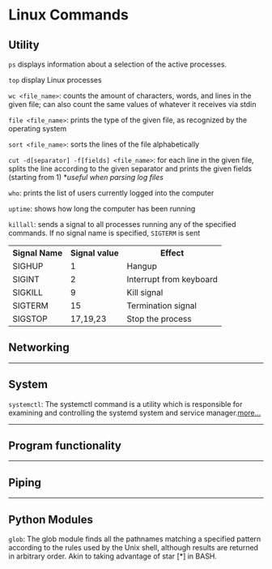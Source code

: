 # Linux Commands


## Utility
`ps` displays information about a selection of the active processes.

`top` display Linux processes

`wc <file_name>`: counts the amount of characters, words, and lines in the given file; can also count the same values of whatever it receives via stdin

`file <file_name>`: prints the type of the given file, as recognized by the operating system

`sort <file_name>`: sorts the lines of the file alphabetically

`cut -d[separator] -f[fields] <file_name>`: for each line in the given file, splits the line according to the given separator and prints the given fields (starting from 1)
**useful when parsing log files*

`who`: prints the list of users currently logged into the computer

`uptime`: shows how long the computer has been running

`killall`: sends a signal to all processes running any of the specified commands. If no signal name is specified, `SIGTERM` is sent
<table><th>Signal Name</th><th>Signal value</th><th>Effect</th>
<tr><td>SIGHUP</td><td>1</td><td>Hangup</td></tr>
<tr><td>SIGINT</td><td>2</td><td>Interrupt from keyboard</td></tr>
<tr><td>SIGKILL</td><td>9</td><td>Kill signal</td></tr>
<tr><td>SIGTERM</td><td>15</td><td>Termination signal</td></tr>
<tr><td>SIGSTOP</td><td>17,19,23</td><td>Stop the process</td></tr>
</table>
	

## Networking 


<hr>

## System

`systemctl`: The systemctl command is a utility which is responsible for examining and controlling the systemd system and service manager.[more...](https://www.liquidweb.com/kb/what-is-systemctl-an-in-depth-overview/)

<hr>

## Program functionality
<hr>

## Piping

<hr>

## Python Modules

`glob`: The glob module finds all the pathnames matching a specified pattern according to the rules used by the Unix shell, although results are returned in arbitrary order. Akin to taking advantage of star [*] in BASH.